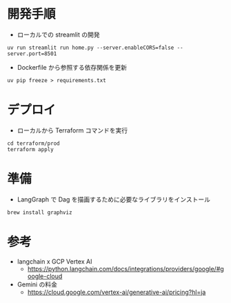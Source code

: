 # 開発手順

- ローカルでの streamlit の開発

```shell
uv run streamlit run home.py --server.enableCORS=false --server.port=8501
```

- Dockerfile から参照する依存関係を更新

```shell
uv pip freeze > requirements.txt
```

# デプロイ

- ローカルから Terraform コマンドを実行

```shell
cd terraform/prod
terraform apply
```

# 準備

- LangGraph で Dag を描画するために必要なライブラリをインストール

```shell
brew install graphviz
```

# 参考

- langchain x GCP Vertex AI
  - https://python.langchain.com/docs/integrations/providers/google/#google-cloud
- Gemini の料金
  - https://cloud.google.com/vertex-ai/generative-ai/pricing?hl=ja
